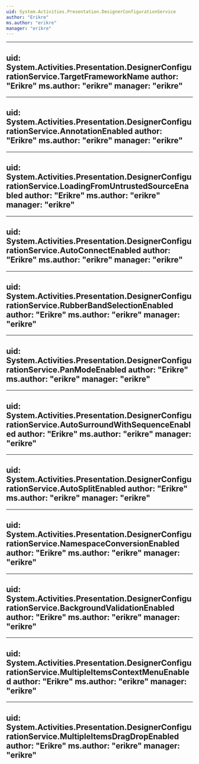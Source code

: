 ```yaml
---
uid: System.Activities.Presentation.DesignerConfigurationService
author: "Erikre"
ms.author: "erikre"
manager: "erikre"
---
```


---
uid: System.Activities.Presentation.DesignerConfigurationService.TargetFrameworkName
author: "Erikre"
ms.author: "erikre"
manager: "erikre"
---

---
uid: System.Activities.Presentation.DesignerConfigurationService.AnnotationEnabled
author: "Erikre"
ms.author: "erikre"
manager: "erikre"
---

---
uid: System.Activities.Presentation.DesignerConfigurationService.LoadingFromUntrustedSourceEnabled
author: "Erikre"
ms.author: "erikre"
manager: "erikre"
---

---
uid: System.Activities.Presentation.DesignerConfigurationService.AutoConnectEnabled
author: "Erikre"
ms.author: "erikre"
manager: "erikre"
---

---
uid: System.Activities.Presentation.DesignerConfigurationService.RubberBandSelectionEnabled
author: "Erikre"
ms.author: "erikre"
manager: "erikre"
---

---
uid: System.Activities.Presentation.DesignerConfigurationService.PanModeEnabled
author: "Erikre"
ms.author: "erikre"
manager: "erikre"
---

---
uid: System.Activities.Presentation.DesignerConfigurationService.AutoSurroundWithSequenceEnabled
author: "Erikre"
ms.author: "erikre"
manager: "erikre"
---

---
uid: System.Activities.Presentation.DesignerConfigurationService.AutoSplitEnabled
author: "Erikre"
ms.author: "erikre"
manager: "erikre"
---

---
uid: System.Activities.Presentation.DesignerConfigurationService.NamespaceConversionEnabled
author: "Erikre"
ms.author: "erikre"
manager: "erikre"
---

---
uid: System.Activities.Presentation.DesignerConfigurationService.BackgroundValidationEnabled
author: "Erikre"
ms.author: "erikre"
manager: "erikre"
---

---
uid: System.Activities.Presentation.DesignerConfigurationService.MultipleItemsContextMenuEnabled
author: "Erikre"
ms.author: "erikre"
manager: "erikre"
---

---
uid: System.Activities.Presentation.DesignerConfigurationService.MultipleItemsDragDropEnabled
author: "Erikre"
ms.author: "erikre"
manager: "erikre"
---
